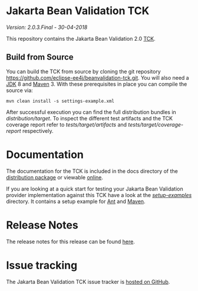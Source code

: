 # Jakarta Bean Validation TCK
*Version: 2.0.3.Final - 30-04-2018*

This repository contains the Jakarta Bean Validation 2.0
[TCK](http://en.wikipedia.org/wiki/Technology_Compatibility_Kit).

## Build from Source

You can build the TCK from source by cloning the git repository https://github.com/eclipse-ee4j/beanvalidation-tck.git.
You will also need a [JDK](http://www.oracle.com/technetwork/java/javase/downloads/index.html) 8 and
[Maven](http://maven.apache.org/) 3. With these prerequisites in place you can compile the source via:

    mvn clean install -s settings-example.xml

After successful execution you can find the full distribution bundles in _distribution/target_. To inspect the different test artifacts
and the TCK coverage report refer to _tests/target/artifacts_ and _tests/target/coverage-report_ respectively.

# Documentation

The documentation for the TCK is included in the docs directory of the [distribution package](https://beanvalidation.org/2.0/tck/)
or viewable [online](http://docs.jboss.org/hibernate/stable/beanvalidation/tck/reference/html_single/).

If you are looking at a quick start for testing your Jakarta Bean Validation provider implementation against this TCK have a look at
the _[setup-examples](https://github.com/eclipse-ee4j/beanvalidation-tck/tree/master/setup-examples)_ directory.
It contains a setup example for [Ant](https://github.com/eclipse-ee4j/beanvalidation-tck/blob/master/setup-examples/ant/readme.md)
and [Maven](https://github.com/eclipse-ee4j/beanvalidation-tck/blob/master/setup-examples/maven/readme.md).

# Release Notes

The release notes for this release can be found [here](https://github.com/eclipse-ee4j/beanvalidation-tck/blob/master/changelog.txt).

# Issue tracking

The Jakarta Bean Validation TCK issue tracker is [hosted on GitHub](https://github.com/eclipse-ee4j/beanvalidation-tck/issues).

